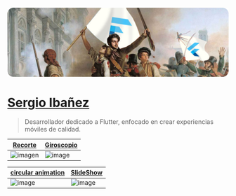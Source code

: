 ![cabecera](https://github.com/sergioIbz/assets/blob/master/revolution%201.png?raw=true)

# [Sergio Ibañez](https://www.linkedin.com/in/sergioibz/ "LinkedIn")

>Desarrollador dedicado a Flutter, enfocado en crear experiencias móviles de calidad.

|[Recorte](https://github.com/sergioIbz/recorte)|[Giroscopio](https://github.com/sergioIbz/osaka)|
|------------|------------|
|![imagen](https://github.com/sergioIbz/assets/raw/master/animaciones/recorte.gif)|![image](https://github.com/sergioIbz/assets/blob/master/animaciones/giroscopio.gif?raw=true)|

|[circular animation](https://github.com/sergioIbz/circular_animation)|[SlideShow](https://github.com/sergioIbz/slideshow)|
|------------|-------------|
|![image](https://github.com/sergioIbz/assets/raw/master/animaciones/arc.gif)|![image](https://github.com/sergioIbz/assets/raw/master/animaciones/slide.gif)|
